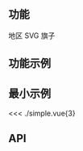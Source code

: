 ## 功能

<CdnTag name="flagicons" />地区 SVG 旗子

## 功能示例

<Example />

## 最小示例

<<< ./simple.vue{3}

## API

<Usage />

<script setup>
import Example from "./example.vue";
import Usage from "./usage.vue";
import CdnTag from "@/components/cdn-tag.vue";
</script>